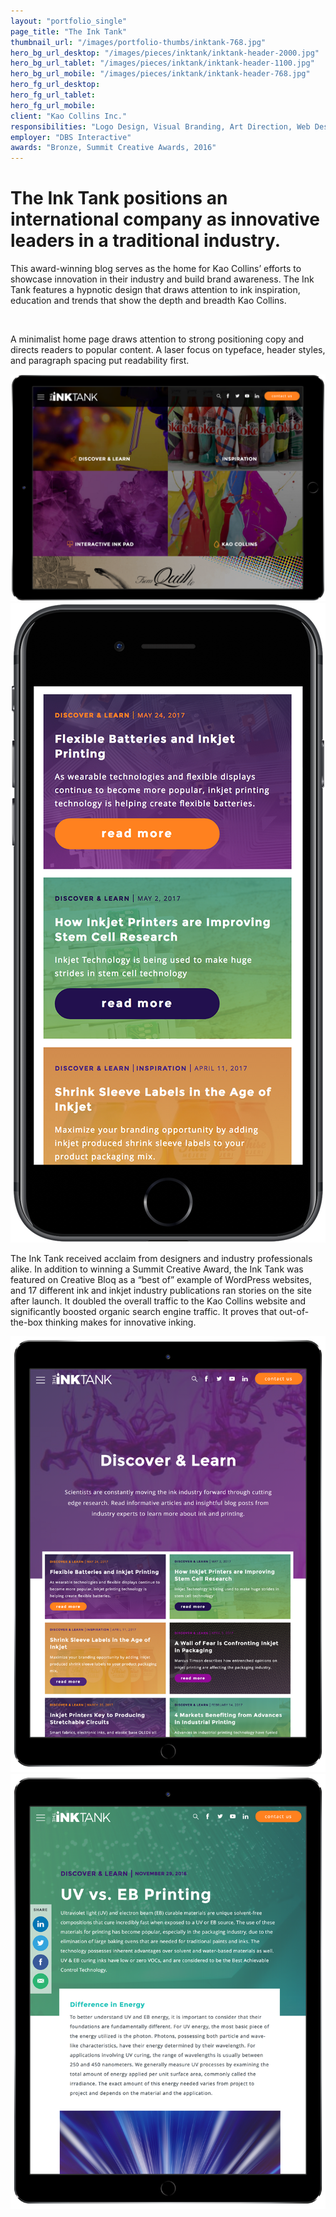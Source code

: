 ```yaml
---
layout: "portfolio_single"
page_title: "The Ink Tank"
thumbnail_url: "/images/portfolio-thumbs/inktank-768.jpg"
hero_bg_url_desktop: "/images/pieces/inktank/inktank-header-2000.jpg"
hero_bg_url_tablet: "/images/pieces/inktank/inktank-header-1100.jpg"
hero_bg_url_mobile: "/images/pieces/inktank/inktank-header-768.jpg"
hero_fg_url_desktop:
hero_fg_url_tablet:
hero_fg_url_mobile:
client: "Kao Collins Inc."
responsibilities: "Logo Design, Visual Branding, Art Direction, Web Design, Style Tiles, Wireframes, Mockups"
employer: "DBS Interactive"
awards: "Bronze, Summit Creative Awards, 2016"
---
```


# The Ink Tank positions an international company as innovative leaders in a traditional industry.

This award-winning blog serves as the home for Kao Collins’ efforts to showcase innovation in their industry and build brand awareness. The Ink Tank features a hypnotic design that draws attention to ink inspiration, education and trends that show the depth and breadth Kao Collins.

<div class="single-image">
  <img src="/images/pieces/inktank/inktank-laptop-768.png" srcset="/images/pieces/inktank/inktank-laptop-1100.png, /images/pieces/haiku/inktank-laptop-1100.png 769w, /images/pieces/inktank/inktank-laptop-768.png 1101w" alt="">
</div>

A minimalist home page draws attention to strong positioning copy and directs readers to popular content. A laser focus on typeface, header styles, and paragraph spacing put readability first.

<div class="dual-4-5-image">
  <img src="/images/pieces/inktank/inktank-ipad-1-1100.png" alt="">
  <img src="/images/pieces/inktank/inktank-mobile-768.png" alt="">
</div>

The Ink Tank received acclaim from designers and industry professionals alike. In addition to winning a Summit Creative Award, the Ink Tank was featured on Creative Bloq as a “best of” example of WordPress websites, and 17 different ink and inkjet industry publications ran stories on the site after launch. It doubled the overall traffic to the Kao Collins website and significantly boosted organic search engine traffic. It proves that out-of-the-box thinking makes for innovative inking.

<div class="dual-image">
  <img src="/images/pieces/inktank/inktank-ipad-2-1100.png" alt="">
  <img src="/images/pieces/inktank/inktank-ipad-3-1100.png" alt="">
</div>

